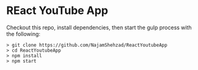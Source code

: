 # REact YouTube App

Checkout this repo, install dependencies, then start the gulp process with the following:

```
> git clone https://github.com/NajamShehzad/ReactYoutubeApp
> cd ReactYoutubeApp
> npm install
> npm start
```
